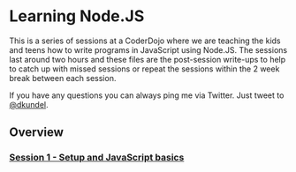 # Learning Node.JS

This is a series of sessions at a CoderDojo where we are teaching the kids and teens how to write programs in JavaScript using Node.JS. The sessions last around two hours and these files are the post-session write-ups to help to catch up with missed sessions or repeat the sessions within the 2 week break between each session.

If you have any questions you can always ping me via Twitter. Just tweet to [@dkundel](http://twitter.com/dkundel).

## Overview

### [Session 1 - Setup and JavaScript basics](node-session-1.md)

